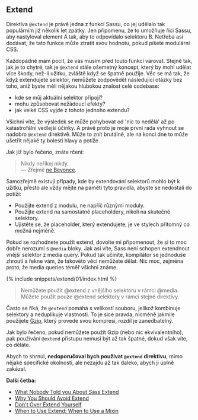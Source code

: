 
## Extend

Direktiva `@extend` je právě jedna z funkcí Sassu, co jej udělalo tak populárním již několik let zpátky. Jen připomenu, že to umožňuje říci Sassu, aby nastyloval element A tak, aby to odpovídalo selektoru B. Netřeba asi dodávat, že tato funkce může ztratit svou hodnotu, pokud píšete modulární CSS.

Každopádně mám pocit, že vás musím před touto funkcí varovat. Stejně tak, jak je to chytré, tak je `@extend` stále ošemetný koncept, který by mohl udělat více škody, než-li užitku, zvláště když se špatně použije. Věc se má tak, že když extendujete selektor, nemůžete zodpovědět následující otázky bez toho, aniž byste měli nějakou hlubokou znalost celé codebase:

* kde se můj aktuální selektor připojí?
* mohu způsobovat nežádoucí efekty?
* jak velké CSS vyjde z tohoto jednoho extendu?

Všichni víte, že výsledek se může pohybovat od 'nic to nedělá' až po katastrofální vedlejší účinky. A právě proto je moje první rada vyhnout se nadobro `@extend` direktivě. Může to znít brutálně, ale na konci dne to může ušetřit nějaké ty bolesti hlavy a potíže. 

Jak již bylo řečeno, znáte rčení:

> Nikdy neříkej nikdy.<br>
> &mdash; Zřejmě [ne Beyonce](https://github.com/KittyGiraudel/sass-guidelines/issues/31#issuecomment-69112419).

Samozřejmě existují případy, kde by extendování selektorů mohlo být k užitku, přesto ale vždy mějte na paměti tyto pravidla, abyste se nedostali do potíží:

* Použijte extend z modulu, ne napříč různými moduly.
* Použijte extend na samostatné placeholdery, nikoli na skutečné selektory.
* Ujistěte se, že placeholder, který extendujete, je ve stylech přítomný co možná nejméně.

Pokud se rozhodnete použít extend, dovolte mi připomenout, že si to moc dobře nerozumí s `@media` bloky. Jak asi víte, Sass není schopen extendnout vnější selektor z media query. Pokud tak učiníte, kompilátor se jednoduše zhroutí a řekne vám, že takovéto věci nemůžete dělat. Nic moc, zejména proto, že media queries téměř všichni známe.

{% include snippets/extend/01/index.html %}

> Nemůžete použít @extend z vnějšího selektoru v rámci @media.<br>
> Můžete použít pouze @extend selektory v rámci stejné direktivy.

<div class="note">
  <p>Často se říká, že <code>@extend</code> pomáhá s velikostí souboru, jelikož kombinuje selektory a neduplikuje vlastnosti. To je sice pravda, nicméně jakmile použijete <a href="https://en.wikipedia.org/wiki/Gzip">Gzip</a>, který provede svou kompresi, rozdíl je zanedbatelný.</p>
  <p>Jak bylo řečeno, pokud nemůžete použít Gzip (nebo nic ekvivalentního), pak používání <code>@extend</code> přístupu nemusí být až tak špatné, dokud však víte, co děláte.</p>
</div>

Abych to shrnul, **nedoporučoval bych používat `@extend` direktivu**, mimo nějaké specifické okolnosti, ale nezajdu až tak daleko, abych ji úplně zakázal.

**Další četba:**

* [What Nobody Told you About Sass Extend](https://www.sitepoint.com/sass-extend-nobody-told-you/)
* [Why You Should Avoid Extend](https://www.sitepoint.com/avoid-sass-extend/)
* [Don't Over Extend Yourself](https://pressupinc.com/blog/2014/11/dont-overextend-yourself-in-sass/)
* [When to Use Extend; When to Use a Mixin](https://csswizardry.com/2014/11/when-to-use-extend-when-to-use-a-mixin/)
